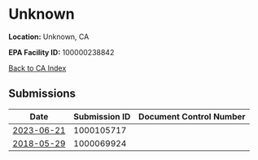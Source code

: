 # Unknown

**Location:** Unknown, CA

**EPA Facility ID:** 100000238842

[Back to CA Index](../../index.md)

## Submissions

| Date | Submission ID | Document Control Number |
|------|--------------|-------------------------|
| [2023-06-21](submissions/1000105717.md) | 1000105717 |  |
| [2018-05-29](submissions/1000069924.md) | 1000069924 |  |
